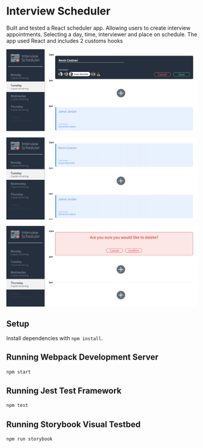 
# Interview Scheduler
Built and tested a React scheduler app. Allowing users to create interview appointments. Selecting a day, time, interviewer and place on schedule. The app used React and includes 2 customs hooks

![Selecting view](https://github.com/kieranSharley/scheduler/blob/master/.docs/SelectingView.png)


![Added view](https://github.com/kieranSharley/scheduler/blob/master/.docs/Added_interview.png)


![Cancel View](https://github.com/kieranSharley/scheduler/blob/master/.docs/Cancel_view.png)


## Setup

Install dependencies with `npm install`.

## Running Webpack Development Server

```sh
npm start
```

## Running Jest Test Framework

```sh
npm test
```

## Running Storybook Visual Testbed

```sh
npm run storybook
```
